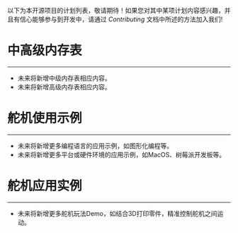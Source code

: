 以下为本开源项目的计划列表，敬请期待！如果您对其中某项计划内容感兴趣，并且有信心能够参与到开发中，请通过 _Contributing_ 文档中所述的方法加入我们!

# 中高级内存表
---
- 未来将新增中级内存表相应内容。
- 未来将新增高级内存表相应内容。

# 舵机使用示例
---
- 未来将新增更多编程语言的应用示例，如图形化编程等。
- 未来将新增更多平台或硬件环境的应用示例，如MacOS、树莓派开发板等。

# 舵机应用实例
---
- 未来将新增更多舵机玩法Demo，如结合3D打印零件，精准控制舵机之间运动。

